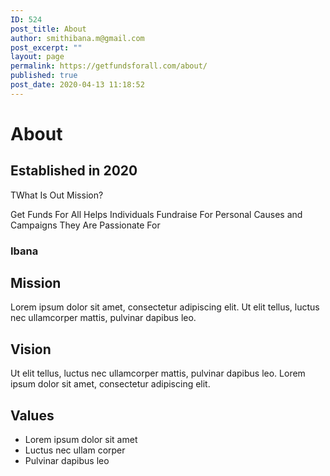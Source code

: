 ```yaml
---
ID: 524
post_title: About
author: smithibana.m@gmail.com
post_excerpt: ""
layout: page
permalink: https://getfundsforall.com/about/
published: true
post_date: 2020-04-13 11:18:52
---
```

<h1>About</h1>		
			<h2>Established in 2020</h2>		
		<p>TWhat Is Out Mission?</p><p>Get Funds For All Helps Individuals Fundraise For Personal Causes and Campaigns They Are Passionate For </p>		
			<h3>Ibana</h3>		
			<h2>Mission</h2>		
		<p>Lorem ipsum dolor sit amet, consectetur adipiscing elit. Ut elit tellus, luctus nec ullamcorper mattis, pulvinar dapibus leo.</p>		
			<h2>Vision</h2>		
		<p>Ut elit tellus, luctus nec ullamcorper mattis, pulvinar dapibus leo. Lorem ipsum dolor sit amet, consectetur adipiscing elit.</p>		
			<h2>Values</h2>		
					<ul>
							<li>
										Lorem ipsum dolor sit amet
									</li>
								<li>
										Luctus nec ullam corper
									</li>
								<li>
										Pulvinar dapibus leo
									</li>
						</ul>